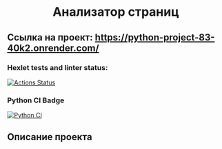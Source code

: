 <div align="center">
<h1>Анализатор страниц</h1>
</div>

## Ссылка на проект: https://python-project-83-40k2.onrender.com/

### Hexlet tests and linter status:
[![Actions Status](https://github.com/zainutdinov/python-project-83/actions/workflows/hexlet-check.yml/badge.svg)](https://github.com/zainutdinov/python-project-83/actions)

### Python CI Badge
[![Python CI](https://github.com/zainutdinov/python-project-83/actions/workflows/pyci.yml/badge.svg)](https://github.com/zainutdinov/python-project-83/actions/workflows/pyci.yml)

## Описание проекта
